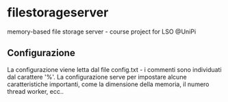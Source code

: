 # filestorageserver
memory-based file storage server - course project for LSO @UniPi

## Configurazione
La configurazione viene letta dal file config.txt - i commenti sono individuati dal carattere '%'. 
La configurazione serve per impostare alcune caratteristiche importanti, come la dimensione della memoria, il numero thread worker, ecc..